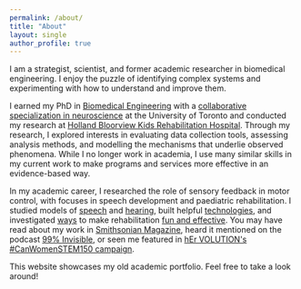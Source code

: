 ```yaml
---
permalink: /about/
title: "About"
layout: single
author_profile: true
---
```

I am a strategist, scientist, and former academic researcher in biomedical engineering. I enjoy the puzzle of identifying complex systems and experimenting with how to understand and improve them.

I earned my PhD in [Biomedical Engineering](https://ibbme.utoronto.ca/) with a [collaborative specialization in neuroscience](http://www.neuroscience.utoronto.ca/) at the University of Toronto and conducted my research at [Holland Bloorview Kids Rehabilitation Hospital](https://research.hollandbloorview.ca/). Through my research, I explored interests in evaluating data collection tools, assessing analysis methods, and modelling the mechanisms that underlie observed phenomena. While I no longer work in academia, I use many similar skills in my current work to make programs and services more effective in an evidence-based way.

In my academic career, I researched the role of sensory feedback in motor control, with focuses in speech development and paediatric rehabilitation. I studied models of [speech](/projects/auditoryfb) and [hearing](/projects/soundloc), built helpful [technologies](/projects/biomusic), and investigated [ways](/projects/auditoryfb) to make rehabilitation [fun and effective](/projects/musicmaster). You may have read about my work in [Smithsonian Magazine](http://www.smithsonianmag.com/innovation/can-biomusic-offer-kids-autism-new-way-communicate-180968649/), heard it mentioned on the podcast [99% Invisible](https://99percentinvisible.org/episode/sound-and-health-hospitals/), or seen me featured in [hEr VOLUTION's #CanWomenSTEM150 campaign](https://www.hervolution.org/150-days-canadian-women-stem-week-13-wrap/).

This website showcases my old academic portfolio. Feel free to take a look around!
